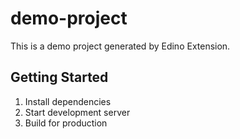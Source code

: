 # demo-project

This is a demo project generated by Edino Extension.

## Getting Started

1. Install dependencies
2. Start development server
3. Build for production
